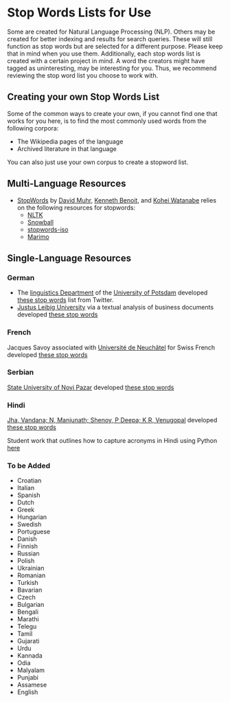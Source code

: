 # Stop Words Lists for Use

Some are created for Natural Language Processing (NLP). Others may be created for better indexing and results for search queries. These will still function as stop words but are selected for a different purpose. Please keep that in mind when you use them. 
Additionally, each stop words list is created with a certain project in mind. A word the creators might have tagged as uninteresting, may be interesting for you. Thus, we recommend reviewing the stop word list you choose to work with. 

## Creating your own Stop Words List

Some of the common ways to create your own, if you cannot find one that works for you here, is to find the most commonly used words from the following corpora:
- The Wikipedia pages of the language 
- Archived literature in that language

You can also just use your own corpus to create a stopword list. 

## Multi-Language Resources

- [StopWords](http://stopwords.quanteda.io/) by [David Muhr](https://github.com/davnn), [Kenneth Benoit](https://github.com/kbenoit), and [Kohei Watanabe](https://github.com/koheiw) relies on the following resources for stopwords:
  - [NLTK](https://github.com/nltk)
  - [Snowball](https://snowballstem.org/) 
  - [stopwords-iso](https://github.com/stopwords-iso/stopwords-iso)
  - [Marimo](https://github.com/koheiw/marimo)

## Single-Language Resources

### German 

- The [linguistics Department](https://www.uni-potsdam.de/en/ling/index) of the [University of Potsdam](https://www.uni-potsdam.de/de/) developed [these stop words](https://www.ling.uni-potsdam.de/~scheffler/twitter/twython-german-stopwords.txt) list from Twitter. 
- [Justus Leibig University](https://www.uni-giessen.de/de) via a textual analysis of business documents developed [these stop words](https://www.uni-giessen.de/de/fbz/fb02/forschung/research-networks/bsfa/textual_analysis)

### French 
Jacques Savoy associated with [Université de Neuchâtel](https://unine.ch/) for Swiss French developed [these stop words](http://members.unine.ch/jacques.savoy/Papers/FRJasis.pdf)

### Serbian
 [State University of Novi Pazar](http://uninp.edu.rs/) developed [these stop words](http://www.dunp.np.ac.rs/wp-content/uploads/2021/casopisa/vol13-1/SP-SUNP-13-1-2021-3.pdf)
 
### Hindi
[Jha, Vandana; N, Manjunath; Shenoy, P Deepa; K R, Venugopal](https://ieeexplore.ieee.org/document/7232906) developed [these stop words](https://data.mendeley.com/datasets/bsr3frvvjc/1)

Student work that outlines how to capture acronyms in Hindi using Python [here](https://cse.iitk.ac.in/users/cs365/2014/_submissions/anubhab/project/report.pdf)
 
 ### To be Added
 - Croatian
 - Italian
 - Spanish
 - Dutch
 - Greek 
 - Hungarian 
 - Swedish
 - Portuguese
 - Danish 
 - Finnish
 - Russian
 - Polish
 - Ukrainian
 - Romanian
 - Turkish
 - Bavarian
 - Czech
 - Bulgarian
 - Bengali
 - Marathi
 - Telegu
 - Tamil
 - Gujarati
 - Urdu
 - Kannada
 - Odia
 - Malyalam
 - Punjabi
 - Assamese
 - English 
 

